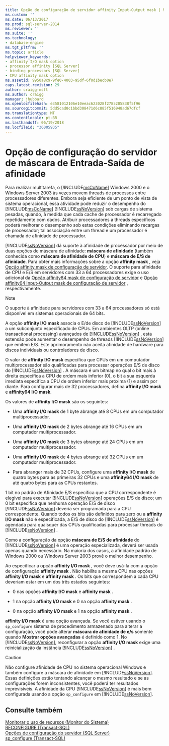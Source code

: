 ```yaml
---
title: Opção de configuração de servidor affinity Input-Output mask | Microsoft Docs
ms.custom: ''
ms.date: 06/13/2017
ms.prod: sql-server-2014
ms.reviewer: ''
ms.suite: ''
ms.technology:
- database-engine
ms.tgt_pltfrm: ''
ms.topic: article
helpviewer_keywords:
- affinity I/O mask option
- processor affinity [SQL Server]
- binding processors [SQL Server]
- CPU affinity mask option
ms.assetid: 9950a8c9-9fe0-4003-95df-6f0d1becb0e7
caps.latest.revision: 29
author: craigg-msft
ms.author: craigg
manager: jhubbard
ms.openlocfilehash: e3581012106e10eeac623028f2785205838f5f96
ms.sourcegitcommit: 5dd5cad0c1bbd308471d6c885f516948ad67dfcf
ms.translationtype: MT
ms.contentlocale: pt-BR
ms.lasthandoff: 06/19/2018
ms.locfileid: "36005935"
---
```

# <a name="affinity-input-output-mask-server-configuration-option"></a>Opção de configuração do servidor de máscara de Entrada-Saída de afinidade
  Para realizar multitarefa, o [!INCLUDE[msCoName](../../includes/msconame-md.md)] Windows 2000 e o Windows Server 2003 às vezes movem threads de processos entre processadores diferentes. Embora seja eficiente de um ponto de vista de sistema operacional, essa atividade pode reduzir o desempenho do [!INCLUDE[msCoName](../../includes/msconame-md.md)] [!INCLUDE[ssNoVersion](../../includes/ssnoversion-md.md)] sob cargas de sistema pesadas, quando, à medida que cada cache de processador é recarregado repetidamente com dados. Atribuir processadores a threads específicos poderá melhorar o desempenho sob estas condições eliminando recargas de processador; tal associação entre um thread e um processador é chamada de afinidade de processador.  
  
 [!INCLUDE[ssNoVersion](../../includes/ssnoversion-md.md)] dá suporte à afinidade de processador por meio de duas opções de máscara de afinidade: **máscara de afinidade** (também conhecida como **máscara de afinidade de CPU**) e **máscara de E/S de afinidade**. Para obter mais informações sobre a opção **affinity mask** , veja [Opção affinity mask de configuração de servidor](affinity-mask-server-configuration-option.md). O suporte para afinidade de CPU e E/S em servidores com 33 a 64 processadores exige o uso adicional da [Opção affinity64 mask de configuração de servidor](affinity64-mask-server-configuration-option.md) e [Opção affinity64 Input-Output mask de configuração de servidor](affinity64-input-output-mask-server-configuration-option.md) , respectivamente.  
  
> [!NOTE]  
>  O suporte à afinidade para servidores com 33 a 64 processadores só está disponível em sistemas operacionais de 64 bits.  
  
 A opção **affinity I/O mask** associa o E/de disco de [!INCLUDE[ssNoVersion](../../includes/ssnoversion-md.md)] a um subconjunto especificado de CPUs. Em ambientes OLTP (online transactional processing) avançados de [!INCLUDE[ssNoVersion](../../includes/ssnoversion-md.md)] , esta extensão pode aumentar o desempenho de threads [!INCLUDE[ssNoVersion](../../includes/ssnoversion-md.md)] que emitem E/S. Este aprimoramento não aceita afinidade de hardware para discos individuais ou controladores de disco.  
  
 O valor de **affinity I/O mask** especifica que CPUs em um computador multiprocessador são qualificadas para processar operações E/S de disco do [!INCLUDE[ssNoVersion](../../includes/ssnoversion-md.md)] . A máscara é um bitmap no qual o bit mais à direita especifica a CPU de ordem mais inferior (0), o bit a sua esquerda imediata especifica a CPU de ordem inferior mais próxima (1) e assim por diante. Para configurar mais de 32 processadores, defina **affinity I/O mask** e **affinity64 I/O mask**.  
  
 Os valores de **affinity I/O mask** são os seguintes:  
  
-   Uma **affinity I/O mask** de 1 byte abrange até 8 CPUs em um computador multiprocessador.  
  
-   Uma **affinity I/O mask** de 2 bytes abrange até 16 CPUs em um computador multiprocessador.  
  
-   Uma **affinity I/O mask** de 3 bytes abrange até 24 CPUs em um computador multiprocessador.  
  
-   Uma **affinity I/O mask** de 4 bytes abrange até 32 CPUs em um computador multiprocessador.  
  
-   Para abranger mais de 32 CPUs, configure uma **affinity I/O mask** de quatro bytes para as primeiras 32 CPUs e uma **affinity64 I/O mask** de até quatro bytes para as CPUs restantes.  
  
 1 bit no padrão de Afinidade E/S especifica que a CPU correspondente é elegível para executar [!INCLUDE[ssNoVersion](../../includes/ssnoversion-md.md)] operações E/S de disco; um 0 bit especifica que nenhuma operação E/S de disco [!INCLUDE[ssNoVersion](../../includes/ssnoversion-md.md)] deveria ser programada para a CPU correspondente. Quando todos os bits são definidos para zero ou a **affinity I/O mask** não é especificada, a E/S de disco do [!INCLUDE[ssNoVersion](../../includes/ssnoversion-md.md)] é agendada para quaisquer das CPUs qualificadas para processar threads do [!INCLUDE[ssNoVersion](../../includes/ssnoversion-md.md)] .  
  
 Como a configuração da opção **máscara de E/S de afinidade** do [!INCLUDE[ssNoVersion](../../includes/ssnoversion-md.md)] é uma operação especializada, deverá ser usada apenas quando necessário. Na maioria dos casos, a afinidade padrão de Windows 2000 ou Windows Server 2003 provê o melhor desempenho.  
  
 Ao especificar a opção **affinity I/O mask** , você deve usá-la com a opção de configuração **affinity mask** . Não habilite a mesma CPU nas opções **affinity I/O mask** e **affinity mask** . Os bits que correspondem a cada CPU deveriam estar em um dos três estados seguintes:  
  
-   0 nas opções **affinity I/O mask** e **affinity mask** .  
  
-   1 na opção **affinity I/O mask** e 0 na opção **affinity mask** .  
  
-   0 na opção **affinity I/O mask** e 1 na opção **affinity mask** .  
  
 **affinity I/O mask** é uma opção avançada. Se você estiver usando o `sp_configure` sistema de procedimento armazenado para alterar a configuração, você pode alterar **máscara de afinidade de e/s** somente quando **Mostrar opções avançadas** é definido como 1. No [!INCLUDE[ssNoVersion](../../includes/ssnoversion-md.md)], reconfigurar a opção **affinity I/O mask** exige uma reinicialização da instância [!INCLUDE[ssNoVersion](../../includes/ssnoversion-md.md)] .  
  
> [!CAUTION]  
>  Não configure afinidade de CPU no sistema operacional Windows e também configure a máscara de afinidade em [!INCLUDE[ssNoVersion](../../includes/ssnoversion-md.md)]. Essas definições estão tentando alcançar o mesmo resultado e se as configurações forem inconsistentes, você poderá ter resultados imprevisíveis. A afinidade da CPU [!INCLUDE[ssNoVersion](../../includes/ssnoversion-md.md)] é mais bem configurada usando a opção `sp_configure` em [!INCLUDE[ssNoVersion](../../includes/ssnoversion-md.md)].  
  
## <a name="see-also"></a>Consulte também  
 [Monitorar o uso de recursos &#40;Monitor do Sistema&#41;](../../relational-databases/performance-monitor/monitor-resource-usage-system-monitor.md)   
 [RECONFIGURE &#40;Transact-SQL&#41;](/sql/t-sql/language-elements/reconfigure-transact-sql)   
 [Opções de configuração do servidor &#40;SQL Server&#41;](server-configuration-options-sql-server.md)   
 [sp_configure &#40;Transact-SQL&#41;](/sql/relational-databases/system-stored-procedures/sp-configure-transact-sql)  
  
  
